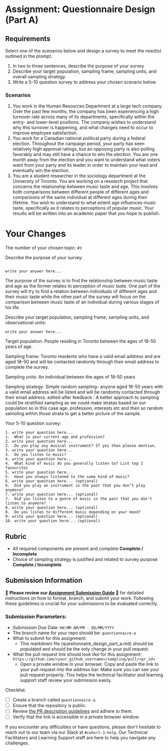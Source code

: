 # Assignment: Questionnaire Design (Part A)

## Requirements
Select one of the scenarios below and design a survey to meet the need(s) outlined in the prompt.

1.	In two to three sentences, describe the purpose of your survey
2.	Describe your target population, sampling frame, sampling units, and overall sampling strategy.
3.	Write a 5-10 question survey to address your chosen scenario below.


### Scenarios
1.	You work in the Human Resources Department at a large tech company. Over the past few months, the company has been experiencing a high turnover rate across many of its departments, specifically within the entry- and lower-level positions. The company wishes to understand why this turnover is happening, and what changes need to occur to improve employee satisfaction.
2.	You work for a Canadian national political party during a federal election. Throughout the campaign period, your party has seen relatively high approval ratings, but an opposing party is also polling favorably and may still have a chance to win the election. You are one month away from the election and you want to understand what voters want from your party and its leader in order to maintain your lead and eventually win the election.
3.	You are a student researcher in the sociology department at the University of Toronto. You are working on a research project that concerns the relationship between music taste and age. This involves both comparisons between different people of different ages and comparisons of the same individual at different ages during their lifetime. You wish to understand to what extent age influences music taste, specifically as it relates to perceptions of popular music. Your results will be written into an academic paper that you hope to publish.


# Your Changes

The number of your chosen topic: `#3`

Describe the purpose of your survey:
```

write your answer here...
```
The purpose of the survey is to find the relationship between music taste and age as the former relates to perception of music taste. One part of the survey will try to find a relation between individuals of different ages and their music taste while the other part of the survey will focus on the comparison between music taste of an individual during various stages of his life. 

Describe your target population, sampling frame, sampling units, and observational units:
```
write your answer here...
```
Target population:
People residing in Toronto between the ages of 18-50 years of age.

Sampling frame:
Toronto residents who have a valid email address and are aged 18-50 and will be contacted randomly through their email address to complete the survey.

Sampling units:
An individual between the ages of 18-50 years

Sampling strategy:
Simple random sampling- anyone aged 18-50 years with a valid email address will be listed and will be randomly contacted through their email address. edited after feedback : A better approach to sampling could be stratified sampling as we could make stratas based on our population so in this case age, profession, interests etc and then so random samoling within those strata to get a better picture of the sample.

Your 5-10 question survey:
```
1. write your question here...
1.	What is your current age and profession?
2. write your question here...
2.	Do you play any musical instrument? If yes then please mention.
3. write your question here...
3.	Do you listen to music? 
4. write your question here...
4.	What kind of music do you generally listen to? List top 3 favourites
5. write your question here...
5.	Have you always listened to the same kind of music?
6. write your question here... (optional)
6.	Did you play an instrument in the past that you don’t play anymore?
7. write your question here... (optional)
7.	Did you listen to a genre of music in the past that you don’t listen to anymore?
8. write your question here... (optional)
8.	Do you listen to different music depending on your mood?
9. write your question here... (optional)
10. write your question here... (optional)
```

## Rubric

-	All required components are present and complete **Complete / Incomplete**
-	Choice of sampling strategy is justified and related to survey purpose **Complete / Incomplete**

## Submission Information

🚨 **Please review our [Assignment Submission Guide](https://github.com/UofT-DSI/onboarding/blob/main/onboarding_documents/submissions.md)** 🚨 for detailed instructions on how to format, branch, and submit your work. Following these guidelines is crucial for your submissions to be evaluated correctly.

### Submission Parameters:
* Submission Due Date: `HH:MM AM/PM - DD/MM/YYYY`
* The branch name for your repo should be: `questionnaire-a`
* What to submit for this assignment:
    * This markdown file (questionnaire_design_part_a.md) should be populated and should be the only change in your pull request.
* What the pull request link should look like for this assignment: `https://github.com/<your_github_username>/sampling/pull/<pr_id>`
    * Open a private window in your browser. Copy and paste the link to your pull request into the address bar. Make sure you can see your pull request properly. This helps the technical facilitator and learning support staff review your submission easily.

Checklist:
- [ ] Create a branch called `questionnaire-a`.
- [ ] Ensure that the repository is public.
- [ ] Review [the PR description guidelines](https://github.com/UofT-DSI/onboarding/blob/main/onboarding_documents/submissions.md#guidelines-for-pull-request-descriptions) and adhere to them.
- [ ] Verify that the link is accessible in a private browser window.

If you encounter any difficulties or have questions, please don't hesitate to reach out to our team via our Slack at `#cohort-3-help`. Our Technical Facilitators and Learning Support staff are here to help you navigate any challenges.
